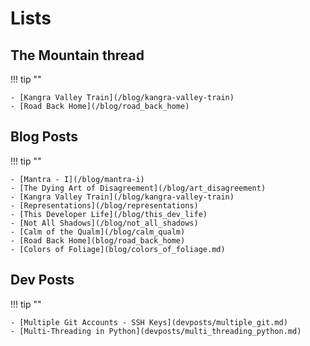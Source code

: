 # Lists

## The Mountain thread

!!! tip ""

    - [Kangra Valley Train](/blog/kangra-valley-train)
    - [Road Back Home](/blog/road_back_home)

## Blog Posts

!!! tip ""

    - [Mantra - I](/blog/mantra-i)
    - [The Dying Art of Disagreement](/blog/art_disagreement)
    - [Kangra Valley Train](/blog/kangra-valley-train)
    - [Representations](/blog/representations)
    - [This Developer Life](/blog/this_dev_life)
    - [Not All Shadows](/blog/not_all_shadows)
    - [Calm of the Qualm](/blog/calm_qualm)
    - [Road Back Home](blog/road_back_home)
    - [Colors of Foliage](blog/colors_of_foliage.md)

## Dev Posts

!!! tip ""

    - [Multiple Git Accounts - SSH Keys](devposts/multiple_git.md)
    - [Multi-Threading in Python](devposts/multi_threading_python.md)

[^1]: Last Updated: `2018-11-02`
